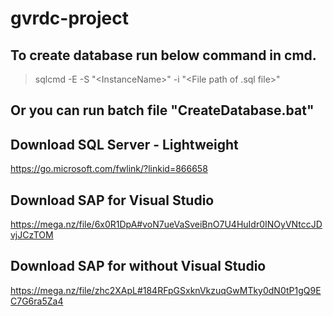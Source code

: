# gvrdc-project

## To create database run below command in cmd.
> sqlcmd -E -S "<ComputerName>\<InstanceName>" -i "<File path of .sql file>"

## Or you can run batch file "CreateDatabase.bat"

## Download SQL Server - Lightweight
https://go.microsoft.com/fwlink/?linkid=866658

## Download SAP for Visual Studio
https://mega.nz/file/6x0R1DpA#voN7ueVaSveiBnO7U4HuIdr0INOyVNtccJDvjJCzTOM

## Download SAP for without Visual Studio
https://mega.nz/file/zhc2XApL#184RFpGSxknVkzuqGwMTky0dN0tP1gQ9EC7G6ra5Za4
